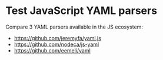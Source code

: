 # Test JavaScript YAML parsers

Compare 3 YAML parsers available in the JS ecosystem:

* https://github.com/jeremyfa/yaml.js
* https://github.com/nodeca/js-yaml
* https://github.com/eemeli/yaml

